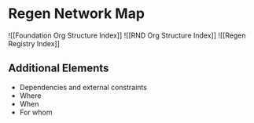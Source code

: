 # Regen Network Map

![[Foundation Org Structure Index]]
![[RND Org Structure Index]]
![[Regen Registry Index]]

## Additional Elements
- Dependencies and external constraints
- Where
- When
- For whom